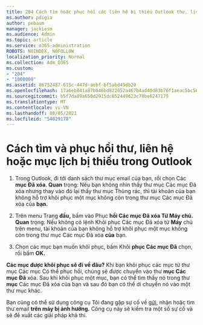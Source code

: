 ```yaml
---
title: 204 Cách tìm hoặc phục hồi các liên hệ bị thiếu Outlook thư, lịch hoặc liên hệ
ms.author: pdigia
author: pebaum
manager: jackiesm
ms.audience: Admin
ms.topic: article
ms.service: o365-administration
ROBOTS: NOINDEX, NOFOLLOW
localization_priority: Normal
ms.collection: Adm_O365
ms.custom:
- "204"
- "1800008"
ms.assetid: 86752487-615c-447d-aebf-bf5abd49db20
ms.openlocfilehash: 17a6eb841a87b046bd822052a467b4ad40d83b76f1aeac5bc56bea29b4d9a755
ms.sourcegitcommit: b5f7da89a650d2915dc652449623c78be6247175
ms.translationtype: MT
ms.contentlocale: vi-VN
ms.lasthandoff: 08/05/2021
ms.locfileid: "54029178"
---
```

# <a name="how-to-find-and-recover-missing-messages-contacts-or-calendar-items-in-outlook"></a>Cách tìm và phục hồi thư, liên hệ hoặc mục lịch bị thiếu trong Outlook

1. Trong Outlook, đi tới danh sách thư mục email của bạn, rồi chọn Các **mục Đã xóa**. **Quan** trọng: Nếu bạn  không nhìn thấy thư  mục Các mục Đã xóa nhưng thay vào đó lại thấy thư mục Thùng rác, thì tài khoản của bạn không hỗ trợ khôi phục một mục không còn trong thư mục Các mục Đã xóa của **bạn.**

2. Trên menu Trang **đầu,** bấm vào Phục **hồi Các mục Đã xóa Từ Máy chủ.** **Quan** trọng: Nếu không có lệnh Khôi phục Các mục Đã xóa từ **Máy** chủ trên menu, tài khoản của bạn không hỗ trợ khôi phục một mục không còn trong thư mục Các mục Đã xóa **của** bạn.

3. Chọn các mục bạn muốn khôi phục, bấm Khôi **phục Các mục Đã** chọn, rồi bấm **OK.**

**Các mục được khôi phục sẽ đi về đâu?** Khi bạn khôi phục các mục từ thư mục Các mục Có thể phục hồi, chúng sẽ được chuyển vào thư **mục Các mục Đã** xóa. Sau khi khôi phục một mục, bạn có thể tìm thấy nó trong thư **mục** Các mục Đã xóa của bạn và sau đó bạn có thể di chuyển nó vào một thư mục khác.

Bạn cũng có thể sử dụng công cụ Tôi đang gặp sự cố về [gửi,](https://aka.ms/SaRA-OutlookSendReceive) nhận hoặc tìm thư email **trên máy bị ảnh hưởng.** Công cụ này sẽ kiểm tra một số sự cố và sẽ đề xuất các giải pháp khả thi.
